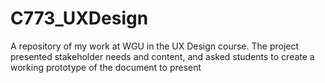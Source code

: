 # C773_UXDesign
A repository of my work at WGU in the UX Design course. The project presented stakeholder needs and content, and asked students to create a working prototype of the document to present
